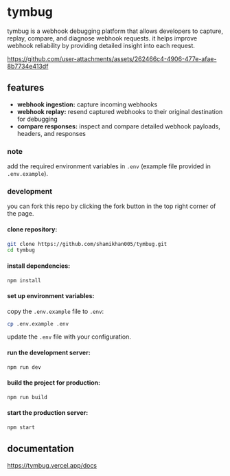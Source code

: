 # tymbug

tymbug is a webhook debugging platform that allows developers to capture, replay, compare, and diagnose webhook requests. it helps improve webhook reliability by providing detailed insight into each request.

https://github.com/user-attachments/assets/262466c4-4906-477e-afae-8b7734e413df

## features

- **webhook ingestion:** capture incoming webhooks
- **webhook replay:** resend captured webhooks to their original destination for debugging
- **compare responses:** inspect and compare detailed webhook payloads, headers, and responses

### note

add the required environment variables in `.env` (example file provided in `.env.example`).

### development 

you can fork this repo by clicking the fork button in the top right corner of the page.

#### clone repository:

```bash
git clone https://github.com/shamikhan005/tymbug.git
cd tymbug
```

#### install dependencies:

```bash
npm install
```

#### set up environment variables:

copy the `.env.example` file to `.env`:

```bash
cp .env.example .env
```

update the `.env` file with your configuration.

#### run the development server:

```bash
npm run dev
```

#### build the project for production:

```bash
npm run build
```

#### start the production server:

```bash
npm start
```

## documentation 

https://tymbug.vercel.app/docs
